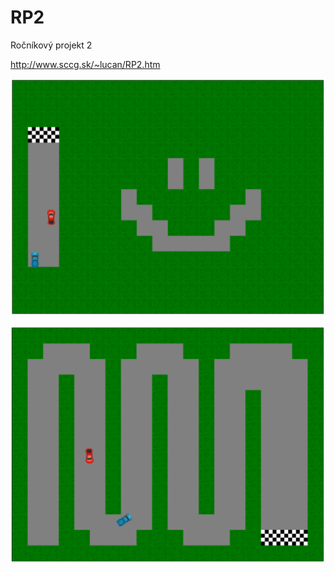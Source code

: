 # RP2
Ročníkový projekt 2

http://www.sccg.sk/~lucan/RP2.htm

![Alt tag](/project-images/Level_1.png "Level 1")

![Alt tag](/project-images/Level_2.png "Level 2")
